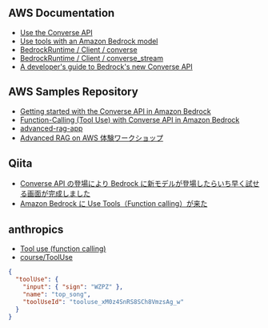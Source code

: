 ## AWS Documentation

- [Use the Converse API](https://docs.aws.amazon.com/bedrock/latest/userguide/conversation-inference.html)
- [Use tools with an Amazon Bedrock model](https://docs.aws.amazon.com/bedrock/latest/userguide/tool-use.html)
- [BedrockRuntime / Client / converse](https://boto3.amazonaws.com/v1/documentation/api/latest/reference/services/bedrock-runtime/client/converse.html)
- [BedrockRuntime / Client / converse_stream](https://boto3.amazonaws.com/v1/documentation/api/latest/reference/services/bedrock-runtime/client/converse_stream.html)
- [A developer's guide to Bedrock's new Converse API](https://community.aws/content/2dtauBCeDa703x7fDS9Q30MJoBA/amazon-bedrock-converse-api-developer-guide)

## AWS Samples Repository

- [Getting started with the Converse API in Amazon Bedrock](https://github.com/aws-samples/amazon-bedrock-samples/blob/b64902625ea8ade362c0f7d1978428cecdcf47ed/introduction-to-bedrock/Getting%20started%20with%20Converse%20API.ipynb#L158)
- [Function-Calling (Tool Use) with Converse API in Amazon Bedrock](https://github.com/aws-samples/amazon-bedrock-samples/blob/b64902625ea8ade362c0f7d1978428cecdcf47ed/function-calling/Function%20calling%20tool%20use%20with%20Converse%20API.ipynb#L7)
- [advanced-rag-app](https://github.com/aws-samples/aws-ml-jp/blob/main/tasks/generative-ai/advanced-rag/app/app.py)
- [Advanced RAG on AWS 体験ワークショップ](https://catalog.us-east-1.prod.workshops.aws/workshops/9d2259fb-df5f-4f44-b1d3-9a8e0f0f7e46/ja-JP/01-advanced-rag-app/column)

## Qiita

- [Converse API の登場により Bedrock に新モデルが登場したらいち早く試せる画面が完成しました](https://qiita.com/moritalous/items/cde191320abcfffacaca)
- [Amazon Bedrock に Use Tools（Function calling）が来た](https://qiita.com/moritalous/items/8b1a15a7dc583fa3a2e1?utm_campaign=post_article&utm_medium=twitter&utm_source=twitter_share)

## anthropics

- [Tool use (function calling)](https://docs.anthropic.com/ja/docs/tool-use)
- [course/ToolUse](https://github.com/anthropics/courses/tree/master/ToolUse)

```json
{
  "toolUse": {
    "input": { "sign": "WZPZ" },
    "name": "top_song",
    "toolUseId": "tooluse_xM0z4SnRS8SCh8VmzsAg_w"
  }
}
```
